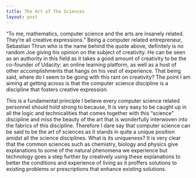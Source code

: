 ```yaml
---
title: The Art of The Sciences
layout: post
---
```


“To me, mathematics, computer science and the arts are insanely related. They’re all creative expressions.” Being a computer related entrepreneur, Sebastian Thrun who is the name behind the quote above, definitely is no random Joe giving his opinion on the subject of creativity. He can be seen as an authority in this field as it takes a good amount of creativity to be the co-founder of Udacity: an online learning platform, as well as a host of other accomplishments that hangs on his vest of experience. That being said, where do I seem to be going with this rant on creativity? The point I am aiming at getting across is that the computer science discipline is a discipline that fosters creative expression. 

This is a fundamental principle I believe every computer science related personnel should hold strong to because, It is very easy to be caught up in all the logic and technicalities that comes together with this “science” discipline and miss the beauty of the art that is wonderfully interwoven into the fabrics of this discipline. Therefore I dare say that computer science can be said to be the art of sciences as it stands in quite a unique position amidst all the science disciplines. What is its uniqueness? It is very clear that the common sciences such as chemistry, biology and physics give explanations to some of the natural phenomena we experience but technology goes a step further by creatively using these explanations to better the conditions and experience of living as it proffers solutions to existing problems or prescriptions that enhance existing solutions. 
